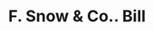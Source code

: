 ---
doi: 10.7916/D8Z90QCF
date_other: '1860'
date_other_textual: 1860-1869
form: printed ephemera
genre:
- Invoices
name:
- F. Snow & Co.
object_in_context_url: https://biggert.cul.columbia.edu/items/view/ave_biggert_00377
subject_hierarchical_geographic:
- Boston, Massachusetts, United States
subject_name:
- F. Snow & Co.
title: F. Snow & Co.. Bill
sort_title: F. Snow & Co.. Bill
call_number: ave_biggert_00377
coordinates:
- 42.35805555555556,-71.06361111111111
pid: ave_biggert_00377
identifiers: ave_biggert_00377
thumbnail: https://derivativo-1.library.columbia.edu/iiif/2/ldpd:344062/full/!256,256/0/native.jpg
permalink: "/biggert/ave_biggert_00377/"
layout: iiif-image-page
---